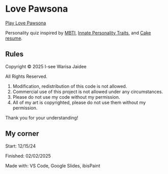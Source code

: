 # Love Pawsona

[Play Love Pawsona](https://iseej.github.io/LovePawsona/)

Personality quiz inspired by [MBTI](https://www.16personalities.com/free-personality-test), [Innate Personality Traits](https://typeofyou.alltheway.tw/en/), and [Cake resume](https://www.cakeresume.com/campaigns/what-cake-r-u/en?locale=en).


## Rules

Copyright &copy; 2025 I-see Warisa Jaidee

All Rights Reserved.

1. Modification, redistribution of this code is not allowed.
2. Commercial use of this project is not allowed under any circumstances.
3. Please do not use my code without my permission.
4. All of my art is copyrighted, please do not use them without my permission.

Thank you for your understanding!



## My corner

Start: 12/15/24

Finished: 02/02/2025

Made with: VS Code, Google Slides, ibisPaint



